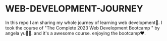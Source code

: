 # WEB-DEVELOPMENT-JOURNEY
In this repo I am sharing my whole journey of learning web development🤍.
I took the course of "The Complete 2023 Web Development Bootcamp
" by angela yu💫💨. and it's a awesome course. enjoying the bootcamp❤️.

